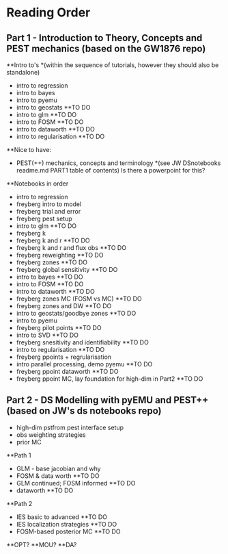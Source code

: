
# Reading Order

## Part 1 - Introduction to Theory, Concepts and PEST mechanics (based on the GW1876 repo)
  **Intro to's *(within the sequence of tutorials, however they should also be standalone)
  - intro to regression
  - intro to bayes
  - intro to pyemu
  - intro to geostats **TO DO
  - intro to glm **TO DO
  - intro to FOSM **TO DO
  - intro to dataworth **TO DO
  - intro to regularisation **TO DO

  **Nice to have:
  - PEST(++) mechanics, concepts and terminology *(see JW DSnotebooks readme.md PART1 table of contents) Is there a powerpoint for this?

  **Notebooks in order
   - intro to regression
   - freyberg intro to model
   - freyberg trial and error
   - freyberg pest setup
   - intro to glm **TO DO
   - freyberg k
   - freyberg k and r **TO DO
   - freyberg k and r and flux obs **TO DO
   - freyberg reweighting **TO DO
   - freyberg zones **TO DO
   - freyberg global sensitivity **TO DO
   - intro to bayes **TO DO
   - intro to FOSM **TO DO
   - intro to dataworth **TO DO
   - freyberg zones MC (FOSM vs MC) **TO DO
   - freyberg zones and DW **TO DO
   - intro to geostats/goodbye zones **TO DO
   - intro to pyemu
   - freyberg pilot points **TO DO
   - intro to SVD **TO DO
   - freyberg snesitivity and identifiability **TO DO
   - intro to regularisation **TO DO
   - freyberg ppoints + regrularisation
   - intro parallel processing, demo pyemu **TO DO
   - freyberg ppoint dataworth **TO DO
   - freyberg ppoint MC, lay foundation for high-dim in Part2 **TO DO


## Part 2 - DS Modelling with pyEMU and PEST++ (based on JW's ds notebooks repo)
 - high-dim pstfrom pest interface setup
 - obs weighting strategies
 - prior MC
 
 **Path 1
 - GLM - base jacobian and why
 - FOSM & data worth **TO DO
 - GLM continued; FOSM informed  **TO DO
 - dataworth **TO DO
 
 **Path 2
 - IES basic to advanced **TO DO
 - IES localization strategies **TO DO
 - FOSM-based posterior MC **TO DO

**OPT? 
**MOU? 
**DA?
  

